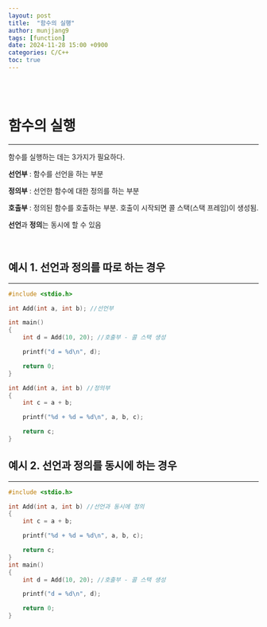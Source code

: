 ```yaml
---
layout: post
title:  "함수의 실행"
author: munjjang9
tags: [function]
date: 2024-11-28 15:00 +0900
categories: C/C++
toc: true
---
```


<br>
<br>

# 함수의 실행
---
함수를 실행하는 데는 3가지가 필요하다.

**선언부** : 함수를 선언을 하는 부분

**정의부** : 선언한 함수에 대한 정의를 하는 부분

**호출부** : 정의된 함수를 호출하는 부분. 호출이 시작되면 콜 스택(스택 프레임)이 생성됨.

**선언**과 **정의**는 동시에 할 수 있음

<br>

## 예시 1. 선언과 정의를 따로 하는 경우
---
```c
#include <stdio.h>

int Add(int a, int b); //선언부

int main()
{
	int d = Add(10, 20); //호출부 - 콜 스택 생성

	printf("d = %d\n", d);

	return 0;
}

int Add(int a, int b) //정의부
{
	int c = a + b;

	printf("%d + %d = %d\n", a, b, c);

	return c;
}
```

## 예시 2. 선언과 정의를 동시에 하는 경우
---
```c
#include <stdio.h>

int Add(int a, int b) //선언과 동시에 정의
{
	int c = a + b;

	printf("%d + %d = %d\n", a, b, c);

	return c;
}
int main()
{
	int d = Add(10, 20); //호출부 - 콜 스택 생성

	printf("d = %d\n", d);

	return 0;
}
```